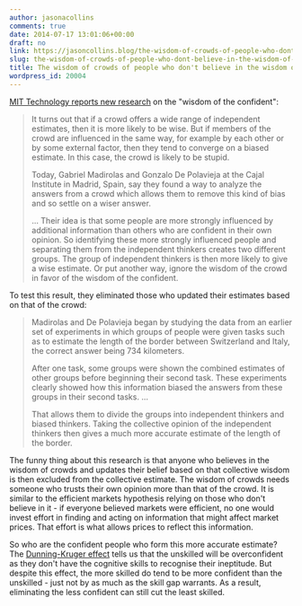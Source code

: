 ```yaml
---
author: jasonacollins
comments: true
date: 2014-07-17 13:01:06+00:00
draft: no
link: https://jasoncollins.blog/the-wisdom-of-crowds-of-people-who-dont-believe-in-the-wisdom-of-crowds/
slug: the-wisdom-of-crowds-of-people-who-dont-believe-in-the-wisdom-of-crowds
title: The wisdom of crowds of people who don't believe in the wisdom of crowds
wordpress_id: 20004
---
```


[MIT Technology reports new research](http://www.technologyreview.com/view/528941/forget-the-wisdom-of-crowds-neurobiologists-reveal-the-wisdom-of-the-confident) on the "wisdom of the confident":


<blockquote>It turns out that if a crowd offers a wide range of independent estimates, then it is more likely to be wise. But if members of the crowd are influenced in the same way, for example by each other or by some external factor, then they tend to converge on a biased estimate. In this case, the crowd is likely to be stupid.

Today, Gabriel Madirolas and Gonzalo De Polavieja at the Cajal Institute in Madrid, Spain, say they found a way to analyze the answers from a crowd which allows them to remove this kind of bias and so settle on a wiser answer.

... Their idea is that some people are more strongly influenced by additional information than others who are confident in their own opinion. So identifying these more strongly influenced people and separating them from the independent thinkers creates two different groups. The group of independent thinkers is then more likely to give a wise estimate. Or put another way, ignore the wisdom of the crowd in favor of the wisdom of the confident.</blockquote>


To test this result, they eliminated those who updated their estimates based on that of the crowd:


<blockquote>Madirolas and De Polavieja began by studying the data from an earlier set of experiments in which groups of people were given tasks such as to estimate the length of the border between Switzerland and Italy, the correct answer being 734 kilometers.

After one task, some groups were shown the combined estimates of other groups before beginning their second task. These experiments clearly showed how this information biased the answers from these groups in their second tasks. ...

That allows them to divide the groups into independent thinkers and biased thinkers. Taking the collective opinion of the independent thinkers then gives a much more accurate estimate of the length of the border.</blockquote>


The funny thing about this research is that anyone who believes in the wisdom of crowds and updates their belief based on that collective wisdom is then excluded from the collective estimate. The wisdom of crowds needs someone who trusts their own opinion more than that of the crowd. It is similar to the efficient markets hypothesis relying on those who don't believe in it - if everyone believed markets were efficient, no one would invest effort in finding and acting on information that might affect market prices. That effort is what allows prices to reflect this information.

So who are the confident people who form this more accurate estimate? The [Dunning-Kruger effect](http://en.wikipedia.org/wiki/Dunning%E2%80%93Kruger_effect) tells us that the unskilled will be overconfident as they don't have the cognitive skills to recognise their ineptitude. But despite this effect, the more skilled do tend to be more confident than the unskilled - just not by as much as the skill gap warrants. As a result, eliminating the less confident can still cut the least skilled.
